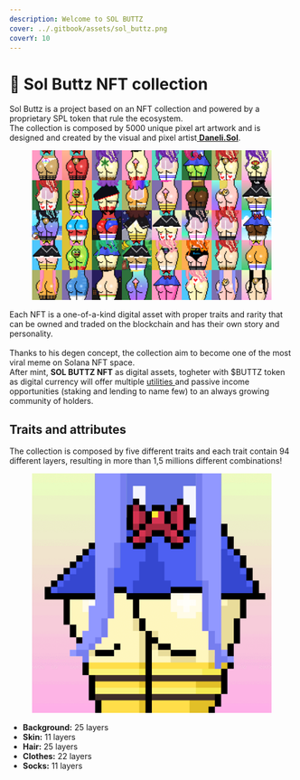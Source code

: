 ```yaml
---
description: Welcome to SOL BUTTZ
cover: ../.gitbook/assets/sol_buttz.png
coverY: 10
---
```


# 🤝 Sol Buttz NFT collection

Sol Buttz is a project based on an NFT collection and powered by a proprietary SPL token that rule the ecosystem.\
The collection is composed by 5000 unique pixel art artwork and is designed and created by the visual and pixel artist[ **Daneli.Sol**](https://twitter.com/danelisol).

<figure><img src="../.gitbook/assets/preview.png" alt=""><figcaption></figcaption></figure>

Each NFT is a one-of-a-kind digital asset with proper traits and rarity that can be owned and traded on the blockchain and has their own story and personality.\
\
Thanks to his degen concept, the collection aim to become one of the most viral meme on Solana NFT space.\
After mint, **SOL BUTTZ NFT** as digital assets, togheter with $BUTTZ token as digital currency will offer multiple [utilities ](broken-reference)and passive income opportunities (staking and lending to name few) to an always growing community of holders.

## Traits and attributes

The collection is composed by five different traits and each trait contain 94 different layers, resulting in more than 1,5 millions different combinations!

<figure><img src="../.gitbook/assets/gif2.gif" alt=""><figcaption></figcaption></figure>

* **Background:** 25 layers
* **Skin:** 11 layers
* **Hair:** 25 layers
* **Clothes:** 22 layers
* **Socks:** 11 layers
